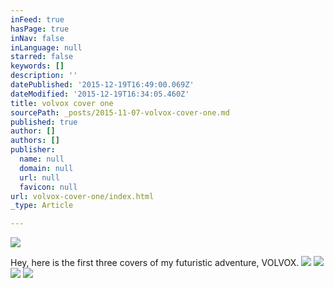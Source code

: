 ```yaml
---
inFeed: true
hasPage: true
inNav: false
inLanguage: null
starred: false
keywords: []
description: ''
datePublished: '2015-12-19T16:49:00.069Z'
dateModified: '2015-12-19T16:34:05.460Z'
title: volvox cover one
sourcePath: _posts/2015-11-07-volvox-cover-one.md
published: true
author: []
authors: []
publisher:
  name: null
  domain: null
  url: null
  favicon: null
url: volvox-cover-one/index.html
_type: Article

---
```

![](https://the-grid-user-content.s3-us-west-2.amazonaws.com/d0cd0ac3-ee77-4981-b162-ab15efa27d45.jpg)

Hey, here is the first three covers of my futuristic adventure, VOLVOX. ![](https://the-grid-user-content.s3-us-west-2.amazonaws.com/e3426854-8aa9-4949-b21f-86cfc96a5bf3.jpg)
![](https://the-grid-user-content.s3-us-west-2.amazonaws.com/d2573257-3d29-4b29-8c90-44fc32c58f7c.jpg)
![](https://the-grid-user-content.s3-us-west-2.amazonaws.com/b787738a-bc4f-418d-b5da-7fd031b71f11.jpg)
![](https://the-grid-user-content.s3-us-west-2.amazonaws.com/1215617b-b348-4d57-a36a-5bcb63b97227.jpg)